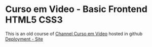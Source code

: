 # Curso em Video - Basic Frontend HTML5 CSS3
This is an old course of [Channel Curso em Vídeo](https://www.youtube.com/channel/UCrWvhVmt0Qac3HgsjQK62FQ) hosted in github [Deployment - Site](https://eduardmaster.github.io/learn-curso-em-video-frontend-html5/)
